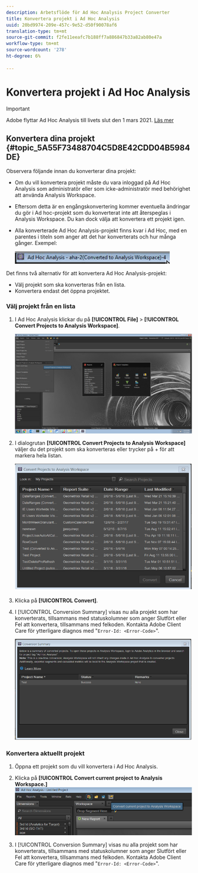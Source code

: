```yaml
---
description: Arbetsflöde för Ad Hoc Analysis Project Converter
title: Konvertera projekt i Ad Hoc Analysis
uuid: 20bd9974-209e-457c-9e52-d50f90078af6
translation-type: tm+mt
source-git-commit: f2fe11eeafc7b188ff7a886847b33a82ab80e47a
workflow-type: tm+mt
source-wordcount: '278'
ht-degree: 6%

---
```



# Konvertera projekt i Ad Hoc Analysis

>[!IMPORTANT]
>
>Adobe flyttar Ad Hoc Analysis till livets slut den 1 mars 2021. [Läs mer](https://adobe.ly/discoverworkspace)

## Konvertera dina projekt {#topic_5A55F73488704C5D8E42CDD04B5984DE}

Observera följande innan du konverterar dina projekt:

* Om du vill konvertera projekt måste du vara inloggad på Ad Hoc Analysis som administratör eller som icke-administratör med behörighet att använda Analysis Workspace.
* Eftersom detta är en engångskonvertering kommer eventuella ändringar du gör i Ad hoc-projekt som du konverterat inte att återspeglas i Analysis Workspace. Du kan dock välja att konvertera ett projekt igen.
* Alla konverterade Ad Hoc Analysis-projekt finns kvar i Ad Hoc, med en parentes i titeln som anger att det har konverterats och hur många gånger. Exempel:

   ![](assets/aha_title_converted.png)

Det finns två alternativ för att konvertera Ad Hoc Analysis-projekt:

* Välj projekt som ska konverteras från en lista.
* Konvertera endast det öppna projektet.

### Välj projekt från en lista

1. I Ad Hoc Analysis klickar du på **[!UICONTROL File]** > **[!UICONTROL Convert Projects to Analysis Workspace]**.

   ![](assets/aha2aw_convert.png)

1. I dialogrutan **[!UICONTROL Convert Projects to Analysis Workspace]** väljer du det projekt som ska konverteras eller trycker på + för att markera hela listan.

   ![](assets/aha2aw_projects.png)

1. Klicka på **[!UICONTROL Convert]**.
1. I [!UICONTROL Conversion Summary] visas nu alla projekt som har konverterats, tillsammans med statuskolumner som anger Slutfört eller Fel att konvertera, tillsammans med felkoden. Kontakta Adobe Client Care för ytterligare diagnos med &quot;`Error-Id: <Error-Code>`&quot;.

   ![](assets/export_summary.png)

### Konvertera aktuellt projekt

1. Öppna ett projekt som du vill konvertera i Ad Hoc Analysis.
1. Klicka på **[!UICONTROL Convert current project to Analysis Workspace.]** ![](assets/export_current.png)

1. I [!UICONTROL Conversion Summary] visas nu alla projekt som har konverterats, tillsammans med statuskolumner som anger Slutfört eller Fel att konvertera, tillsammans med felkoden. Kontakta Adobe Client Care för ytterligare diagnos med &quot;`Error-Id: <Error-Code>`&quot;.
